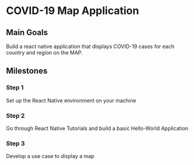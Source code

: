 # COVID-19 Map Application
## Main Goals
Build a react native application that displays COVID-19 cases for each country and region on the MAP.
## Milestones
### Step 1
Set up the React Native environment on your machine
### Step 2
Go through React Native Tutorials and build a basic Hello-World Application
### Step 3
Develop a use case to display a map
